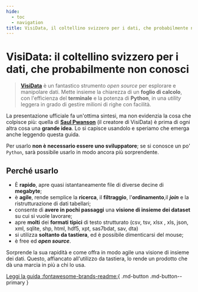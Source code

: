 ```yaml
---
hide:
  - toc
  - navigation
title: VisiData, il coltellino svizzero per i dati, che probabilmente non conosci
---
```


# VisiData: il coltellino svizzero per i dati, che probabilmente non conosci

> [**VisiData**](https://www.visidata.org/) è un fantastico strumento _open source_ per esplorare e manipolare dati. Mette insieme la chiarezza di un **foglio di calcolo**, con l'efficienza del **terminale** e la potenza di **Python**, in una _utility_ leggera in grado di gestire milioni di righe con facilità.

La presentazione ufficiale fa un'ottima sintesi, ma non evidenzia la cosa che colpisce più:  quella di [**Saul Pwanson**](http://saul.pw/) (il creatore di VisiData) è prima di ogni altra cosa una **grande idea**. Lo si capisce usandolo e speriamo che emerga anche leggendo questa guida.

Per usarlo **non è necessario essere uno sviluppatore**; se si conosce un po' `Python`, sarà possibile usarlo in modo ancora più sorprendente.

## Perché usarlo

- È **rapido**, apre quasi istantaneamente file di diverse decine di **megabyte**;
- è **agile**, rende semplice la **ricerca**, il **filtraggio**, l'**ordinamento**,il _**join**_ e la ristrutturazione  di dati tabellari;
- consente di **avere in pochi passaggi** una **visione di insieme dei dataset** su cui si vuole lavorare;
- apre **molti** dei **formati** **tipici** di testo strutturato (csv, tsv,  xlsx , xls, json, xml, sqlite, shp, html, hdf5, xpt, sas7bdat, sav, dta)
- si utilizza **soltanto da tastiera**, ed è possibile dimenticarsi del mouse;
- è free ed _**open source**_.

Sorprende la sua rapidità e come offra in modo agile una visione di insieme dei dati. Questo, affiancato all'utilizzo da tastiera, lo rende un prodotto che dà una marcia in più a chi lo usa.

[Leggi la guida :fontawesome-brands-readme:](installazione){ .md-button .md-button--primary }

